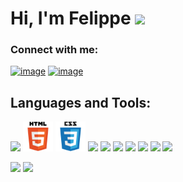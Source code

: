 <h1 align="left">Hi, I'm Felippe <img height="40" s<img src="https://img.icons8.com/external-prettycons-flat-prettycons/47/000000/external-lightning-weather-prettycons-flat-prettycons.png"/></h1>


<!--- <img src="https://img.icons8.com/external-itim2101-lineal-color-itim2101/64/000000/external-robot-computer-and-laptop-itim2101-lineal-color-itim2101.png"/> I’m studying mechatronic engineer at IFSC - Santa Catarina unit
- <img src="https://img.icons8.com/external-prettycons-lineal-color-prettycons/49/000000/external-engine-web-and-seo-prettycons-lineal-color-prettycons.png"/> Learning about AI and python mostly.
- <img src="https://img.icons8.com/plasticine/100/000000/work.png"/> I’m looking for a job
- <img src="https://img.icons8.com/ios/50/000000/phone-disconnected.png"/> Feel free to call me :)
--->




<h3 align="left">Connect with me:</h3>
<div align="left">

[![image](https://img.shields.io/badge/LinkedIn-0077B5?style=for-the-badge&logo=linkedin&logoColor=white)](https://https://www.linkedin.com/in/felippefn//)
[![image](https://img.shields.io/badge/Outlook-0078D4?style=for-the-badge&logo=microsoft-outlook&logoColor=white)](mailto:flppprojects@outlook.com)
  
</div>

<h2 align="left">Languages and Tools:</h2>

<p align="left">
  <a  target="_blank"> 
   <img src="https://img.icons8.com/color/48/000000/c-sharp-logo-2.png"/>
  </a>
  <a target="_blank"> 
    <img src="https://raw.githubusercontent.com/devicons/devicon/master/icons/html5/html5-original-wordmark.svg" alt="html5" width="48" height="48"/>
  </a>
  <a  target="_blank"> 
    <img src="https://raw.githubusercontent.com/devicons/devicon/master/icons/css3/css3-original-wordmark.svg" alt="css3" width="48" height="48"/> 
  </a> 
  <a  target="_blank"> 
    <img src="https://img.icons8.com/color/48/000000/python.png"/>
  </a> 
  <a  target="_blank"> 
    <img src="https://img.icons8.com/color/48/000000/c-plus-plus-logo.png"/>
  </a>
  <a  target="_blank"> 
    <img src="https://cdn.discordapp.com/attachments/663236440288657443/888438902975770634/1485282157-adobe-photoshop-raster-graphics-editor-cc-creative-cloud_78285.png"/>
  </a>
  <a  target="_blank"> 
    <img src="https://img.icons8.com/fluency/48/000000/unity.png"/>
  </a>
  <a  target="_blank"> 
    <img src="https://img.icons8.com/color/48/000000/arduino.png"/>
  </a>
  <a  target="_blank"> 
    <img src="https://img.icons8.com/dusk/48/000000/aseprite.png"/>
  </a>
  <a  target="_blank"> 
     <img src="https://img.icons8.com/color/48/000000/blender-3d.png"/>
  </a>
 
  <!-- UNITY SIMBOL <img src="https://img.icons8.com/ios-filled/50/000000/unity.png"/> -->
</p>
<p align= "left">
  <img height= "180" src="https://github-readme-stats.vercel.app/api?username=FelippeFN&theme=midnight-purple&show_icons=true&include_all_commits=true" />
  <img height= "180" src="https://github-readme-stats.vercel.app/api/top-langs/?username=FelippeFN&theme=midnight-purple&layout=compact" />
</p>

